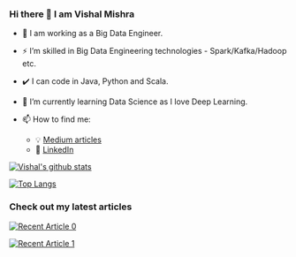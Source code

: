 ### Hi there 👋 I am Vishal Mishra

- :office: I am working as a Big Data Engineer.
- :zap: I’m skilled in Big Data Engineering technologies - Spark/Kafka/Hadoop etc.
- :heavy_check_mark: I can code in Java, Python and Scala.
- 🌱 I’m currently learning Data Science as I love Deep Learning.

- 📫 How to find me: 
  - :bulb: [Medium articles](https://vishalmishra2k20.medium.com/)
  - :office: [LinkedIn](https://www.linkedin.com/in/vishalmishra88/)


[![Vishal's github stats](https://github-readme-stats.vercel.app/api?username=vishal2505&count_private=true&show_icons=true&hide=contribs,prs&theme=radical&hide_rank=false)](https://github.com/vishal2505/github-readme-stats)

[![Top Langs](https://github-readme-stats.vercel.app/api/top-langs/?username=vishal2505)](https://github.com/vishal2505/github-readme-stats)

### Check out my latest articles

<a target="_blank" href="https://github-readme-medium-recent-article.vercel.app/medium/@vishalmishra2k20/0"><img src="https://github-readme-medium-recent-article.vercel.app/medium/@vishalmishra2k20/0" alt="Recent Article 0">
  
<a target="_blank" href="https://github-readme-medium-recent-article.vercel.app/medium/@vishalmishra2k20/1"><img src="https://github-readme-medium-recent-article.vercel.app/medium/@vishalmishra2k20/1" alt="Recent Article 1">
